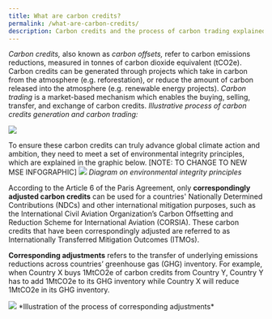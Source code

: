 ```yaml
---
title: What are carbon credits?
permalink: /what-are-carbon-credits/
description: Carbon credits and the process of carbon trading explained.
---
```

_Carbon credits,_ also known as _carbon offsets,_ refer to carbon emissions reductions, measured in tonnes of carbon dioxide equivalent (tCO2e). Carbon credits can be generated through projects which take in carbon from the atmosphere (e.g. reforestation), or reduce the amount of carbon released into the atmosphere (e.g. renewable energy projects). *Carbon trading* is a market-based mechanism which enables the buying, selling, transfer, and exchange of carbon credits. *Illustrative process of carbon credits generation and carbon trading:*

<img src="https://file.go.gov.sg/process808.png"> 

To ensure these carbon credits can truly advance global climate action and ambition, they need to meet a set of environmental integrity principles, which are explained in the graphic below.
[NOTE: TO CHANGE TO NEW MSE INFOGRAPHIC]
<img src="https://file.go.gov.sg/envintegrity808.png">
*Diagram on environmental integrity principles*

According to the Article 6 of the Paris Agreement, only **correspondingly adjusted carbon credits** can be used for a countries' Nationally Determined Contributions (NDCs) and other international mitigation purposes, such as the International Civil Aviation Organization’s Carbon Offsetting and Reduction Scheme for International Aviation (CORSIA). These carbon credits that have been correspondingly adjusted are referred to as Internationally Transferred Mitigation Outcomes (ITMOs).


**Corresponding adjustments** refers to the transfer of underlying emissions reductions across countries’ greenhouse gas (GHG) inventory. For example, when Country X buys 1MtCO2e of carbon credits from Country Y, Country Y has to add 1MtCO2e to its GHG inventory while Country X will reduce 1MtCO2e in its GHG inventory.

<img src="https://file.go.gov.sg/corrsadj.gif">
*Illustration of the process of corresponding adjustments*